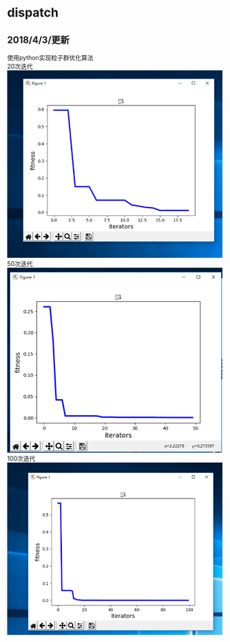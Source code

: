# dispatch
2018/4/3/更新
-----------
使用python实现粒子群优化算法
<br>
20次迭代
<br>
<img src="https://github.com/wangqifan/dispatch/blob/master/20.PNG" width=500>
<br>
50次迭代
<br>
<img src="https://github.com/wangqifan/dispatch/blob/master/50.PNG" width=500>
<br>
100次迭代
<br>
<img src="https://github.com/wangqifan/dispatch/blob/master/100.PNG" width=500>


